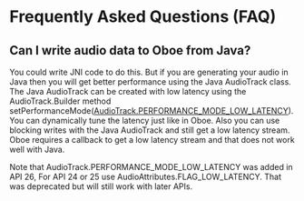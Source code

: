# Frequently Asked Questions (FAQ)

## Can I write audio data to Oboe from Java?

You could write JNI code to do this. But if you are generating your audio in Java then
you will get better performance using the Java AudioTrack class. The Java AudioTrack can be 
created with low latency using the AudioTrack.Builder method 
setPerformanceMode([AudioTrack.PERFORMANCE_MODE_LOW_LATENCY](https://developer.android.com/reference/android/media/AudioTrack#PERFORMANCE_MODE_LOW_LATENCY)).
You can dynamically tune the latency just like in Oboe.
Also you can use blocking writes with the Java AudioTrack and still get a low latency stream.
Oboe requires a callback to get a low latency stream and that does not work well with Java.

Note that AudioTrack.PERFORMANCE_MODE_LOW_LATENCY was added in API 26, For API 24 or 25 use AudioAttributes.FLAG_LOW_LATENCY. That was deprecated but will still work with later APIs.
